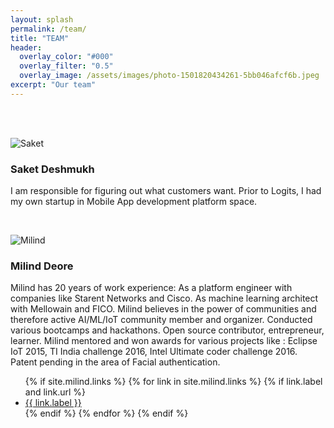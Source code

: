 ```yaml
---
layout: splash
permalink: /team/
title: "TEAM"
header:
  overlay_color: "#000"
  overlay_filter: "0.5"
  overlay_image: /assets/images/photo-1501820434261-5bb046afcf6b.jpeg
excerpt: "Our team"
---
```

<br/>
<br/>

![Saket](/assets/images/saket.jpeg)
### Saket Deshmukh
I am responsible for figuring out what customers want. Prior to Logits, I had my own startup in Mobile App development platform space.

<br/>

![Milind](/assets/images/milind.JPG)
### Milind Deore
Milind has 20 years of work experience: As a platform engineer with companies like Starent Networks and Cisco. As machine learning architect with Mellowain and FICO. Milind believes in the power of communities and therefore active AI/ML/IoT community member and organizer. Conducted various bootcamps and hackathons. Open source contributor, entrepreneur, learner. Milind mentored and won awards for various projects like : Eclipse IoT 2015, TI India challenge 2016, Intel Ultimate coder challenge 2016. Patent pending in the area of Facial authentication.

<div class="page__footer-follow">
  <ul class="social-icons">
    {% if site.milind.links %}
      {% for link in site.milind.links %}
        {% if link.label and link.url %}
          <li><a href="{{ link.url }}" rel="nofollow noopener noreferrer"><i class="{{ link.icon | default: 'fas fa-link' }}" aria-hidden="true"></i> {{ link.label }}</a></li>
        {% endif %}
      {% endfor %}
    {% endif %}
  </ul>
</div>
